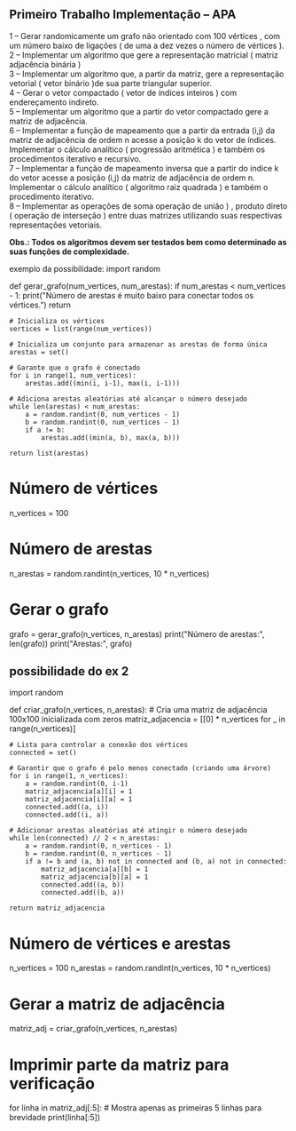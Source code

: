 ## Primeiro Trabalho Implementação – APA
1 – Gerar randomicamente um grafo não orientado com 100 vértices , com um número baixo 
de ligações ( de uma a dez vezes o número de vértices ). <br>
2 – Implementar um algoritmo que gere a representação matricial ( matriz adjacência binária )<br>
3 – Implementar um algoritmo que, a partir da matriz, gere a representação vetorial ( vetor 
binário )de sua parte triangular superior. <br>
4 – Gerar o vetor compactado ( vetor de índices inteiros ) com endereçamento indireto. <br>
5 – Implementar um algoritmo que a partir do vetor compactado gere a matriz de adjacência.<br>
6 – Implementar a função de mapeamento que a partir da entrada (i,j) da matriz de adjacência 
de ordem n acesse a posição k do vetor de índices. Implementar o cálculo analítico ( 
progressão aritmética ) e também os procedimentos iterativo e recursivo.<br> 
7 – Implementar a função de mapeamento inversa que a partir do índice k do vetor acesse a 
posição (i,j) da matriz de adjacência de ordem n. Implementar o cálculo analítico ( algoritmo 
raiz quadrada ) e também o procedimento iterativo. <br>
8 – Implementar as operações de soma operação de união ) , produto direto ( operação de 
interseção ) entre duas matrizes utilizando suas respectivas representações vetoriais. <br>

<b>Obs.: Todos os algoritmos devem ser testados bem como determinado as suas funções de 
complexidade.</b>


exemplo da possibilidade:
import random

def gerar_grafo(num_vertices, num_arestas):
    if num_arestas < num_vertices - 1:
        print("Número de arestas é muito baixo para conectar todos os vértices.")
        return

    # Inicializa os vértices
    vertices = list(range(num_vertices))

    # Inicializa um conjunto para armazenar as arestas de forma única
    arestas = set()

    # Garante que o grafo é conectado
    for i in range(1, num_vertices):
        arestas.add((min(i, i-1), max(i, i-1)))

    # Adiciona arestas aleatórias até alcançar o número desejado
    while len(arestas) < num_arestas:
        a = random.randint(0, num_vertices - 1)
        b = random.randint(0, num_vertices - 1)
        if a != b:
            arestas.add((min(a, b), max(a, b)))

    return list(arestas)

# Número de vértices
n_vertices = 100
# Número de arestas
n_arestas = random.randint(n_vertices, 10 * n_vertices)

# Gerar o grafo
grafo = gerar_grafo(n_vertices, n_arestas)
print("Número de arestas:", len(grafo))
print("Arestas:", grafo)



## possibilidade do ex 2 

import random

def criar_grafo(n_vertices, n_arestas):
    # Cria uma matriz de adjacência 100x100 inicializada com zeros
    matriz_adjacencia = [[0] * n_vertices for _ in range(n_vertices)]
    
    # Lista para controlar a conexão dos vértices
    connected = set()

    # Garantir que o grafo é pelo menos conectado (criando uma árvore)
    for i in range(1, n_vertices):
        a = random.randint(0, i-1)
        matriz_adjacencia[a][i] = 1
        matriz_adjacencia[i][a] = 1
        connected.add((a, i))
        connected.add((i, a))

    # Adicionar arestas aleatórias até atingir o número desejado
    while len(connected) // 2 < n_arestas:
        a = random.randint(0, n_vertices - 1)
        b = random.randint(0, n_vertices - 1)
        if a != b and (a, b) not in connected and (b, a) not in connected:
            matriz_adjacencia[a][b] = 1
            matriz_adjacencia[b][a] = 1
            connected.add((a, b))
            connected.add((b, a))

    return matriz_adjacencia

# Número de vértices e arestas
n_vertices = 100
n_arestas = random.randint(n_vertices, 10 * n_vertices)

# Gerar a matriz de adjacência
matriz_adj = criar_grafo(n_vertices, n_arestas)

# Imprimir parte da matriz para verificação
for linha in matriz_adj[:5]:  # Mostra apenas as primeiras 5 linhas para brevidade
    print(linha[:5])
